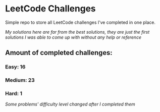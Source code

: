 
# LeetCode Challenges

Simple repo to store all LeetCode challenges I've completed in one place.

<i>My solutions here are far from the best solutions, they are just the first solutions I was able to come up with without any help or reference</i>

## Amount of completed challenges:

### Easy: 16

### Medium: 23

### Hard: 1

<i>Some problems' difficulty level changed after I completed them</i>

